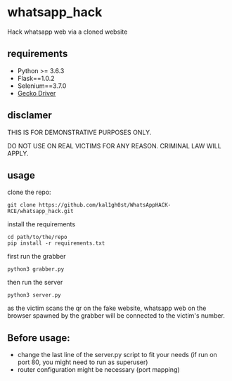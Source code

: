 # whatsapp_hack
Hack whatsapp web via a cloned website

## requirements
 - Python >= 3.6.3
 - Flask==1.0.2
 - Selenium==3.7.0
 - [Gecko Driver](https://github.com/mozilla/geckodriver/releases)


## disclamer

THIS IS FOR DEMONSTRATIVE PURPOSES ONLY.

DO NOT USE ON REAL VICTIMS FOR ANY REASON. CRIMINAL LAW WILL APPLY.
 
## usage
clone the repo:
        
    git clone https://github.com/kal1gh0st/WhatsAppHACK-RCE/whatsapp_hack.git

install the requirements

    cd path/to/the/repo
    pip install -r requirements.txt
    
first run the grabber
    
    python3 grabber.py
    
then run the server

    python3 server.py
    
    
as the victim scans the qr on the fake website, whatsapp web on the browser spawned
by the grabber will be connected to the victim's number.

## Before usage:
 - change the last line of the server.py script to fit your needs
 (if run on port 80, you might need to run as superuser)
 - router configuration might be necessary (port mapping)
